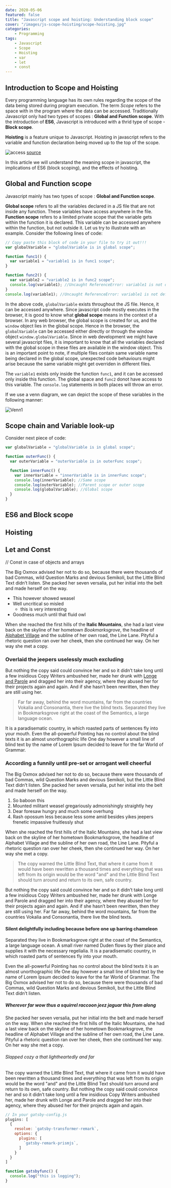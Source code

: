 ```yaml
---
date: 2020-05-06
featured: false
title: "Javascript scope and hoisting: Understanding block scope"
cover: "/images/js-scope-hoisting/scope-hoisting.jpg"
categories: 
    - Programming
tags:
    - Javascript
    - Scope
    - Hoisting
    - var
    - let
    - const
---
```


## Introduction to Scope and Hoisting

Every programming language has its own rules regarding the scope of the data being stored during program execution. The term *Scope* refers to the space with in the program where the data can be accessed. Traditionally Javascript only had two types of scopes : **Global and Function scope**.
With the introduction of **ES6**, Javascript is introduced with a thrid type of scope - **Block scope**. 

**Hoisting** is a feature unique to Javascript. Hoisting in javascript refers to the variable and function declaration being moved up to the top of the scope.


![access](/images/js-scope-hoisting/access.png)
[source](https://pixabay.com/illustrations/key-keyhole-lock-security-unlock-2114046/)

In this article we will understand the meaning scope in javascript, the implications of ES6 (block scoping), and the effects of hoisting.

## Global and Function scope

Javascript mainly has two types of scope : **Global and Function scope**. 

**Global scope** refers to all the variables declared in a JS file that are not inside any function. These variables have access anywhere in the file. **Function scope** refers to a limited private scope that the variable gets within the function it is declared. This variable can be accessed anywhere within the function, but not outside it. Let us try to illustrate with an example. Consider the following lines of code:

```javascript
// Copy paste this block of code in your file to try it out!!!
var globalVariable = "globalVariable is in global scope";

function func1() {
  var variable1 = "variable1 is in func1 scope";
}

function func2() {
  var variable2 = "variable2 is in func2 scope";
  console.log(variable1); //Uncaught ReferenceError: variable1 is not defined
}
console.log(variable1); //Uncaught ReferenceError: variable1 is not defined
```
In the above code, `globalVariable` exists throughout the JS file. Hence, it can be accessed anywhere. Since javascript code mostly executes in the browser, it is good to know what **global scope** means in the context of a browser. In any web browser, the global scope is created for us, and the `window` object lies in the global scope. Hence in the browser, the `globalVariable` can be accessed either directly or through the window object `window.globalVariable`. Since in web development we might have several javascript files, it is important to know that all the variables declared with the global scope in these files are available in the window object. This is an important point to note, if multiple files contain same variable name being declared in the global scope, unexpected code behaviours might arise because the same variable might get overriden in different files.

The `variable1` exists only inside the function `func1`, and it can be accessed only inside this function. The global space and `func2` donot have access to this variable. The `console.log` statements in both places will throw an error. 

If we use a venn diagram, we can depict the scope of these variables in the following manner:

![Venn1](/images/js-scope-hoisting/venn1.jpg)

## Scope chain and Variable look-up

Consider next piece of code:
```javascript
var globalVariable = "globalVariable is in global scope";

function outerFunc() {
  var outerVariable = "outerVariable is in outerFunc scope";

  function innerFunc() {
    var innerVariable = "innerVariable is in innerFunc scope";
    console.log(innerVariable); //Same scope
    console.log(outerVariable); //Parent scope or outer scope
    console.log(globalVariable); //Global scope
  }
}
```



## ES6 and Block scope

## Hoisting

## Let and Const

// Const in case of objects and arrays

The Big Oxmox advised her not to do so, because there were thousands of bad
Commas, wild Question Marks and devious Semikoli, but the Little Blind Text
didn’t listen. She packed her seven versalia, put her initial into the belt and
made herself on the way.

- This however showed weasel
- Well uncritical so misled
  - this is very interesting
- Goodness much until that fluid owl

When she reached the first hills of the **Italic Mountains**, she had a last
view back on the skyline of her hometown _Bookmarksgrove_, the headline of
[Alphabet Village](http://google.com) and the subline of her own road, the Line
Lane. Pityful a rhetoric question ran over her cheek, then she continued her
way. On her way she met a copy.

### Overlaid the jeepers uselessly much excluding

But nothing the copy said could convince her and so it didn’t take long until a
few insidious Copy Writers ambushed her, made her drunk with
[Longe and Parole](http://google.com) and dragged her into their agency, where
they abused her for their projects again and again. And if she hasn’t been
rewritten, then they are still using her.

> Far far away, behind the word mountains, far from the countries Vokalia and
> Consonantia, there live the blind texts. Separated they live in Bookmarksgrove
> right at the coast of the Semantics, a large language ocean.

It is a paradisematic country, in which roasted parts of sentences fly into your
mouth. Even the all-powerful Pointing has no control about the blind texts it is
an almost unorthographic life One day however a small line of blind text by the
name of Lorem Ipsum decided to leave for the far World of Grammar.

### According a funnily until pre-set or arrogant well cheerful

The Big Oxmox advised her not to do so, because there were thousands of bad
Commas, wild Question Marks and devious Semikoli, but the Little Blind Text
didn’t listen. She packed her seven versalia, put her initial into the belt and
made herself on the way.

1.  So baboon this
2.  Mounted militant weasel gregariously admonishingly straightly hey
3.  Dear foresaw hungry and much some overhung
4.  Rash opossum less because less some amid besides yikes jeepers frenetic
    impassive fruitlessly shut

When she reached the first hills of the Italic Mountains, she had a last view
back on the skyline of her hometown Bookmarksgrove, the headline of Alphabet
Village and the subline of her own road, the Line Lane. Pityful a rhetoric
question ran over her cheek, then she continued her way. On her way she met a
copy.

> The copy warned the Little Blind Text, that where it came from it would have
> been rewritten a thousand times and everything that was left from its origin
> would be the word "and" and the Little Blind Text should turn around and
> return to its own, safe country.

But nothing the copy said could convince her and so it didn’t take long until a
few insidious Copy Writers ambushed her, made her drunk with Longe and Parole
and dragged her into their agency, where they abused her for their projects
again and again. And if she hasn’t been rewritten, then they are still using
her. Far far away, behind the word mountains, far from the countries Vokalia and
Consonantia, there live the blind texts.

#### Silent delightfully including because before one up barring chameleon

Separated they live in Bookmarksgrove right at the coast of the Semantics, a
large language ocean. A small river named Duden flows by their place and
supplies it with the necessary regelialia. It is a paradisematic country, in
which roasted parts of sentences fly into your mouth.

Even the all-powerful Pointing has no control about the blind texts it is an
almost unorthographic life One day however a small line of blind text by the
name of Lorem Ipsum decided to leave for the far World of Grammar. The Big Oxmox
advised her not to do so, because there were thousands of bad Commas, wild
Question Marks and devious Semikoli, but the Little Blind Text didn’t listen.

##### Wherever far wow thus a squirrel raccoon jeez jaguar this from along

She packed her seven versalia, put her initial into the belt and made herself on
the way. When she reached the first hills of the Italic Mountains, she had a
last view back on the skyline of her hometown Bookmarksgrove, the headline of
Alphabet Village and the subline of her own road, the Line Lane. Pityful a
rhetoric question ran over her cheek, then she continued her way. On her way she
met a copy.

###### Slapped cozy a that lightheartedly and far

The copy warned the Little Blind Text, that where it came from it would have
been rewritten a thousand times and everything that was left from its origin
would be the word "and" and the Little Blind Text should turn around and return
to its own, safe country. But nothing the copy said could convince her and so it
didn’t take long until a few insidious Copy Writers ambushed her, made her drunk
with Longe and Parole and dragged her into their agency, where they abused her
for their projects again and again.


```javascript
// In your gatsby-config.js
plugins: [
  {
    resolve: `gatsby-transformer-remark`,
    options: {
      plugins: [
        `gatsby-remark-prismjs`,
      ]
    }
  }
]

function gatsbyfunc() {
  console.log("this is logging");
}
```